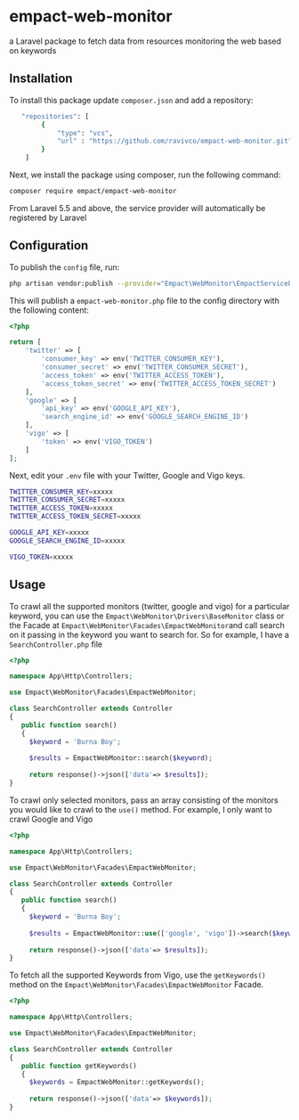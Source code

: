# empact-web-monitor
a Laravel package to fetch data from resources monitoring the web based on keywords

## Installation

To install this package update `composer.json` and add a repository:

```bash
   "repositories": [
        {
            "type": "vcs",
            "url" : "https://github.com/ravivco/empact-web-monitor.git"
        }
    ]
```
Next, we install the package using composer, run the following command:

```bash
composer require empact/empact-web-monitor
```

From Laravel 5.5 and above, the service provider will automatically be registered by Laravel


## Configuration
To publish the `config` file, run:
```bash
php artisan vendor:publish --provider="Empact\WebMonitor\EmpactServiceProvider"
```
This will publish a `empact-web-monitor.php` file to the config directory with the following content:

```php
<?php

return [
    'twitter' => [
        'consumer_key' => env('TWITTER_CONSUMER_KEY'),
        'consumer_secret' => env('TWITTER_CONSUMER_SECRET'),
        'access_token' => env('TWITTER_ACCESS_TOKEN'),
        'access_token_secret' => env('TWITTER_ACCESS_TOKEN_SECRET')
    ],
    'google' => [
        'api_key' => env('GOOGLE_API_KEY'),
        'search_engine_id' => env('GOOGLE_SEARCH_ENGINE_ID')
    ],
    'vigo' => [
        'token' => env('VIGO_TOKEN')
    ]
];

```
Next, edit your `.env` file with your Twitter, Google and Vigo keys.
```bash
TWITTER_CONSUMER_KEY=xxxxx
TWITTER_CONSUMER_SECRET=xxxxx
TWITTER_ACCESS_TOKEN=xxxxx
TWITTER_ACCESS_TOKEN_SECRET=xxxxx

GOOGLE_API_KEY=xxxxx
GOOGLE_SEARCH_ENGINE_ID=xxxxx

VIGO_TOKEN=xxxxx
```
## Usage
To crawl all the supported monitors (twitter, google and vigo) for a particular keyword, you can use the `Empact\WebMonitor\Drivers\BaseMonitor` class or the Facade at `Empact\WebMonitor\Facades\EmpactWebMonitor`and
call search on it passing in the keyword you want to search for. So for example, I have a `SearchController.php` file

```php
<?php

namespace App\Http\Controllers;

use Empact\WebMonitor\Facades\EmpactWebMonitor;

class SearchController extends Controller
{
   public function search()
   {
     $keyword = 'Burna Boy';
     
     $results = EmpactWebMonitor::search($keyword);
     
     return response()->json(['data'=> $results]);
}

```
To crawl only selected monitors, pass an array consisting of the monitors you would like to crawl to the `use()` method. For example, I only want to crawl Google and Vigo

```php
<?php

namespace App\Http\Controllers;

use Empact\WebMonitor\Facades\EmpactWebMonitor;

class SearchController extends Controller
{
   public function search()
   {
     $keyword = 'Burna Boy';
     
     $results = EmpactWebMonitor::use(['google', 'vigo'])->search($keyword);
     
     return response()->json(['data'=> $results]);
}

```

To fetch all the supported Keywords from Vigo, use the `getKeywords()` method on the `Empact\WebMonitor\Facades\EmpactWebMonitor` Facade.

```php
<?php

namespace App\Http\Controllers;

use Empact\WebMonitor\Facades\EmpactWebMonitor;

class SearchController extends Controller
{
   public function getKeywords()
   {
     $keywords = EmpactWebMonitor::getKeywords();
     
     return response()->json(['data'=> $keywords]);
}
```



